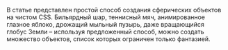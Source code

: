 В статье представлен простой способ создания сферических объектов на чистом CSS. 
Бильярдный шар, теннисный мяч, анимированное глазное яблоко, дрожащий мыльный 
пузырь, даже вращающийся глобус Земли – используя предложенный способ, можно 
создать множество объектов, список которых ограничен только фантазией.
